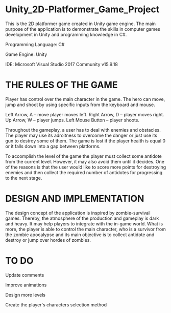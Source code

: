 # Unity_2D-Platformer_Game_Project
 
This is the 2D platformer game created in Unity game engine. The main purpose of the application is to demonstrate the skills in computer games development in Unity and programming knowledge in C#.

Programming Language: C#

Game Engine: Unity

IDE: Microsoft Visual Studio 2017 Community v15.9.18

# THE RULES OF THE GAME

Player has control over the main character in the game. The hero can move, jump and shoot by using specific inputs from the keyboard and mouse. 

Left Arrow, A – move player moves left.
Right Arrow, D – player moves right.
Up Arrow, W – player jumps.
Left Mouse Button – player shoots.

Throughout the gameplay, a user has to deal with enemies and obstacles. The player may use its adroitness to overcome the danger or just use its gun to destroy some of them. The game is lost if the player health is equal 0 or it falls down into a gap between platforms.

To accomplish the level of the game the player must collect some antidote from the current level. However, it may also avoid them until it decides. One of the reasons is that the user would like to score more points for destroying enemies and then collect the required number of antidotes for progressing to the next stage.

# DESIGN AND IMPLEMENTATION

The design concept of the application is inspired by zombie-survival games. Thereby, the atmosphere of the production and gameplay is dark and heavy. It may help players to integrate with the in-game world. What is more, the player is able to control the main character, who is a survivor from the zombie apocalypse and its main objective is to collect antidote and destroy or jump over hordes of zombies.

# TO DO

Update comments

Improve animations

Design more levels

Create the player's characters selection method
